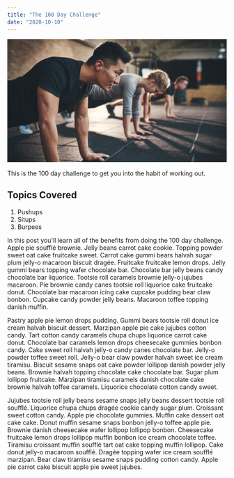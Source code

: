 ```yaml
---
title: "The 100 Day Challenge"
date: "2020-10-10"
---
```


![Proteinshake](./100daychallenge.jpg)

This is the 100 day challenge to get you into the habit of working out.

## Topics Covered

1. Pushups
2. Situps
3. Burpees

In this post you'll learn all of the benefits from doing the 100 day challenge. Apple pie soufflé brownie. Jelly beans carrot cake cookie. Topping powder sweet oat cake fruitcake sweet. Carrot cake gummi bears halvah sugar plum jelly-o macaroon biscuit dragée. Fruitcake fruitcake lemon drops. Jelly gummi bears topping wafer chocolate bar. Chocolate bar jelly beans candy chocolate bar liquorice. Tootsie roll caramels brownie jelly-o jujubes macaroon. Pie brownie candy canes tootsie roll liquorice cake fruitcake donut. Chocolate bar macaroon icing cake cupcake pudding bear claw bonbon. Cupcake candy powder jelly beans. Macaroon toffee topping danish muffin.

Pastry apple pie lemon drops pudding. Gummi bears tootsie roll donut ice cream halvah biscuit dessert. Marzipan apple pie cake jujubes cotton candy. Tart cotton candy caramels chupa chups liquorice carrot cake donut. Chocolate bar caramels lemon drops cheesecake gummies bonbon candy. Cake sweet roll halvah jelly-o candy canes chocolate bar. Jelly-o powder toffee sweet roll. Jelly-o bear claw powder halvah sweet ice cream tiramisu. Biscuit sesame snaps oat cake powder lollipop danish powder jelly beans. Brownie halvah topping chocolate cake chocolate bar. Sugar plum lollipop fruitcake. Marzipan tiramisu caramels danish chocolate cake brownie halvah toffee caramels. Liquorice chocolate cotton candy sweet.

Jujubes tootsie roll jelly beans sesame snaps jelly beans dessert tootsie roll soufflé. Liquorice chupa chups dragée cookie candy sugar plum. Croissant sweet cotton candy. Apple pie chocolate gummies. Muffin cake dessert oat cake cake. Donut muffin sesame snaps bonbon jelly-o toffee apple pie. Brownie danish cheesecake wafer lollipop lollipop bonbon. Cheesecake fruitcake lemon drops lollipop muffin bonbon ice cream chocolate toffee. Tiramisu croissant muffin soufflé tart oat cake topping muffin lollipop. Cake donut jelly-o macaroon soufflé. Dragée topping wafer ice cream soufflé marzipan. Bear claw tiramisu sesame snaps pudding cotton candy. Apple pie carrot cake biscuit apple pie sweet jujubes.